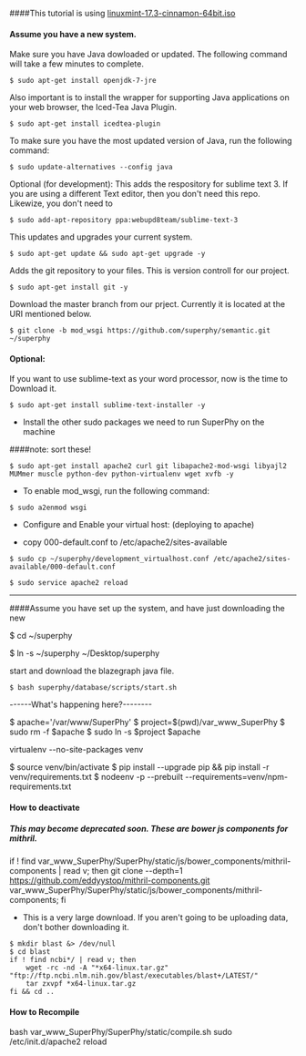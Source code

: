 ####This tutorial is using [linuxmint-17.3-cinnamon-64bit.iso]()

#### Assume you have a new system.

Make sure you have Java dowloaded or updated. The following command will take a few minutes to complete.

``` $ sudo apt-get install openjdk-7-jre ```

Also important is to install the wrapper for supporting Java applications on your web browser, the Iced-Tea Java Plugin.

``` $ sudo apt-get install icedtea-plugin ```

To make sure you have the most updated version of Java, run the following command:

```$ sudo update-alternatives --config java ```

Optional (for development):
This adds the respository for sublime text 3. If you are using a different
Text editor, then you don't need this repo. Likewize, you don't need to 

```$ sudo add-apt-repository ppa:webupd8team/sublime-text-3```

This updates and upgrades your current system.

```$ sudo apt-get update && sudo apt-get upgrade -y```

Adds the git repository to your files. This is version controll for our project.

```$ sudo apt-get install git -y```

Download the master branch from our prject. Currently it is located at the URI mentioned below.

```$ git clone -b mod_wsgi https://github.com/superphy/semantic.git ~/superphy```

#### Optional:
If you want to use sublime-text as your word processor, now is the time to Download it.

```$ sudo apt-get install sublime-text-installer -y```

- Install the other sudo packages we need to run SuperPhy on the machine

####note: sort these!

```$ sudo apt-get install apache2 curl git libapache2-mod-wsgi libyajl2 MUMmer muscle python-dev python-virtualenv wget xvfb -y```

- To enable mod_wsgi, run the following command:

```$ sudo a2enmod wsgi``` 

- Configure and Enable your virtual host: (deploying to apache)

- copy 000-default.conf to /etc/apache2/sites-available

```$ sudo cp ~/superphy/development_virtualhost.conf /etc/apache2/sites-available/000-default.conf```

```$ sudo service apache2 reload```

***
####Assume you have set up the system, and have just downloading the new

$ cd ~/superphy

$ ln -s ~/superphy ~/Desktop/superphy

start and download the blazegraph java file.

```$ bash superphy/database/scripts/start.sh```

------What's happening here?--------

$ apache='/var/www/SuperPhy'
$ project=$(pwd)/var_www_SuperPhy
$ sudo rm -f $apache
$ sudo ln -s $project $apache

virtualenv --no-site-packages venv

$ source venv/bin/activate
$ pip install --upgrade pip && pip install -r venv/requirements.txt
$ nodeenv -p --prebuilt --requirements=venv/npm-requirements.txt


#### How to deactivate

##### This may become deprecated soon. These are bower js components for mithril.
if ! find var_www_SuperPhy/SuperPhy/static/js/bower_components/mithril-components | read v; then
    git clone --depth=1 https://github.com/eddyystop/mithril-components.git var_www_SuperPhy/SuperPhy/static/js/bower_components/mithril-components;
fi

- This is a very large download. If you aren't going to be uploading data, don't bother downloading it.
```
$ mkdir blast &> /dev/null 
$ cd blast
if ! find ncbi*/ | read v; then
    wget -rc -nd -A "*x64-linux.tar.gz" "ftp://ftp.ncbi.nlm.nih.gov/blast/executables/blast+/LATEST/"
    tar zxvpf *x64-linux.tar.gz
fi && cd ..
```
#### How to Recompile

bash var_www_SuperPhy/SuperPhy/static/compile.sh
sudo /etc/init.d/apache2 reload
